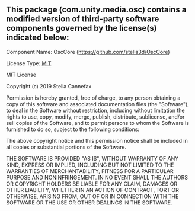 This package (com.unity.media.osc) contains a modified version of third-party software components governed by the license(s) indicated below:
---------

Component Name: OscCore (https://github.com/stella3d/OscCore)

License Type: [MIT](https://github.com/stella3d/OscCore/blob/main/LICENSE)

MIT License

Copyright (c) 2019 Stella Cannefax

Permission is hereby granted, free of charge, to any person obtaining a copy
of this software and associated documentation files (the "Software"), to deal
in the Software without restriction, including without limitation the rights
to use, copy, modify, merge, publish, distribute, sublicense, and/or sell
copies of the Software, and to permit persons to whom the Software is
furnished to do so, subject to the following conditions:

The above copyright notice and this permission notice shall be included in all
copies or substantial portions of the Software.

THE SOFTWARE IS PROVIDED "AS IS", WITHOUT WARRANTY OF ANY KIND, EXPRESS OR IMPLIED, INCLUDING BUT NOT LIMITED TO THE WARRANTIES OF MERCHANTABILITY, FITNESS FOR A PARTICULAR PURPOSE AND NONINFRINGEMENT. IN NO EVENT SHALL THE AUTHORS OR COPYRIGHT HOLDERS BE LIABLE FOR ANY CLAIM, DAMAGES OR OTHER LIABILITY, WHETHER IN AN ACTION OF CONTRACT, TORT OR OTHERWISE, ARISING FROM, OUT OF OR IN CONNECTION WITH THE SOFTWARE OR THE USE OR OTHER DEALINGS IN THE SOFTWARE.
